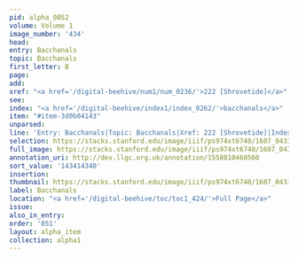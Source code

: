 ```yaml
---
pid: alpha_0052
volume: Volume 1
image_number: '434'
head:
entry: Bacchanals
topic: Bacchanals
first_letter: B
page:
add:
xref: "<a href='/digital-beehive/num1/num_0236/'>222 [Shrovetide]</a>"
see:
index: "<a href='/digital-beehive/index1/index_0262/'>bacchanals</a>"
item: "#item-3d0b04143"
unparsed:
line: 'Entry: Bacchanals|Topic: Bacchanals|Xref: 222 [Shrovetide]|Index: bacchanals|#item-3d0b04143'
selection: https://stacks.stanford.edu/image/iiif/ps974xt6740/1607_0433/840,4340,2906,468/full/0/default.jpg
full_image: https://stacks.stanford.edu/image/iiif/ps974xt6740/1607_0433/full/full/0/default.jpg
annotation_uri: http://dev.llgc.org.uk/annotation/1558810460560
sort_value: '143414340'
insertion:
thumbnail: https://stacks.stanford.edu/image/iiif/ps974xt6740/1607_0433/840,4340,600,180/250,/0/default.jpg
label: Bacchanals
location: "<a href='/digital-beehive/toc/toc1_424/'>Full Page</a>"
issue:
also_in_entry:
order: '051'
layout: alpha_item
collection: alpha1
---
```

